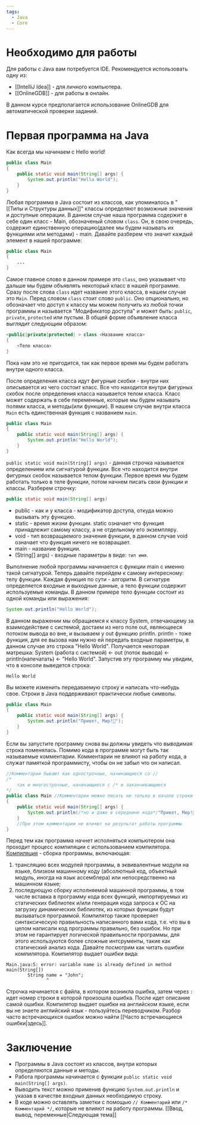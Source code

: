 ```yaml
---
tags:
  - Java
  - Core
---
```

# Необходимо для работы
Для работы с Java вам потребуется IDE. Рекомендуется использовать одну из:
- [[IntelliJ Idea]] - для личного компьютера.
- [[OnlineGDB]] - для работы в онлайн.

В данном курсе предполагается использование OnlineGDB для автоматической проверки заданий.
# Первая программа на Java
Как всегда мы начинаем с Hello world!
```java
public class Main
{
	public static void main(String[] args) {
		System.out.println("Hello World");
	}
}
```

Любая программа в Java состоит из классов, как упоминалось в "[[Типы и Структуры данных]]" классы определяют возможные значения и доступные операции.
В данном случае наша программа содержит в себе один класс - Main, обозначеный словом `class`. Он, в свою очередь, содержит единственную операцию(далее мы будем называть их функциями или методами) - main.
Давайте разберем что значит каждый элемент в нашей программе:
```java
public class Main
{
	...
}
```
Самое главное слово в данном примере это `class`, оно указывает что дальше мы будем объявлять некоторый класс в нашей программе. Сразу после слова `class`  идет название этого класса, в нашем случае это `Main`. Перед словом `class` стоит слово `public`. Оно опционально, но обозначает что доступ к классу мы можем получить из любой точки программы и называется "Модификатор доступа" и может быть: `public`, `private`, `protected` или пустым. В общей форме объявление класса выглядит следующим образом:
```java
<public|private|protected| > class <Название класса>
{
	<Тело класса>
}
```
Пока нам это не пригодится, так как первое время мы будем работать внутри одного класса.

После определения класса идут фигурные скобки - внутри них описывается из чего состоит класс. Все что находится внутри фигурных скобок после определения класса называется телом класса.
Класс может содержать в себе переменные, которые мы будем называть полями класса, и методы(или функции).
В нашем случае внутри класса `Main` есть единственная функция с названием `main`.
```java
public class Main 
{
	public static void main(String[] args) {
		System.out.println("Hello World");
	}
}
```
`public static void main(String[] args)` - данная строчка называется определением или сигнатурой функции. Все что находится внутри фигурных скобок называется телом функции. Первое время мы будем работать только в теле функции, потом начнем писать свои функции и классы.
Разберем строчку:
```java
public static void main(String[] args)
```
- public - как и у класса - модификатор доступа, откуда можно вызывать эту функцию.
- static - время жизни функции. static означает что функция принадлежит самому классу, а не отдельному его экземпляру.
- void - тип возвращаемого значения функции, в данном случае void означает что функция ничего не возвращает.
- main - название функции. 
- (String[] args) - входные параметры в виде: `тип имя`.

Выполнение любой программы начинается с функции main с именно такой сигнатурой.
Теперь давайте перейдем к самому интересному: телу функции.
Каждая функция по сути - алгоритм. В сигнатуре определяется входные и выходные данные, а тело функции содержит используемые команды.
В данном примере тело функции состоит из одной команды или выражения:
```java
System.out.println("Hello World");
```
В данном выражении мы обращаемся к классу System, отвечающему за взаимодействие с системой, достаем из него поле out, являющееся потоком вывода во вне, и вызываем у out функцию println. println - тоже функция, для ее вызова нам нужно ей передать входные параметры, в данном случае это строка "Hello World". Получается некоторая матрешка:
System (работа с системой) <- out (поток вывода) <- println(напечатать) <- "Hello World".
Запустив эту программу мы увидим, что в консоли выведется строка:
```
Hello World
```
Вы можете изменить передаваемую строку и написать что-нибудь свое. Строки в Java поддерживают практически любые символы.
```java
public class Main 
{
	public static void main(String[] args) {
		System.out.println("Привет, Мир!🤚️️️️️️");
	}
}
```
Если вы запустите программу снова вы должны увидеть что выводимая строка поменялась.
Помимо кода в программе могут быть так называемые комментарии. Комментарии не влияют на работу кода, а служат памяткой программисту, чтобы он не забыл что он написал.
```java
//Комментарии бывают как однострочные, начинающиеся со //
/*
	так и многострочные, начинающиеся с /* и заканчивающиеся
*/
public class Main //Комментарии можно писать не только в начале строки
{
	public static void main(String[] args) {
		System.out.println(/*но и даже в середеине кода*/"Привет, Мир!🤚️️️️️️");
	}
	//При этом комментарии не влияют на результат работы программы
}
```
Перед тем как программа начнет исполняться компьютером она проходит процесс компиляции с использованием компилятора. [Компиляция](https://ru.wikipedia.org/wiki/%D0%9A%D0%BE%D0%BC%D0%BF%D0%B8%D0%BB%D1%8F%D1%82%D0%BE%D1%80) - сборка программы, включающая:
1. трансляцию всех модулей программы, в эквивалентные модули на языке, близком машинному коду (абсолютный код, объектный модуль, иногда на язык ассемблера) или непосредственно на машинном языке;
2. последующую сборку исполняемой машинной программы, в том числе вставка в программу кода всех функций, импортируемых из статических библиотек и/или генерация кода запроса к ОС на загрузку динамических библиотек, из которых функции будут вызываться программой.
Компилятор также проверяет синтаксическую правильность написанного вами кода, т.е. что вы в целом написали код программы правильно, без ошибок. Но при этом не гарантирует логической правильности программы, для этого используются более сложные интсрументы, такие как статический анализ кода. Давайте посмотрим как читать ошибки компилятора.
Компилятор выдает ошибки вида:
```
Main.java:5: error: variable name is already defined in method main(String[])
		String name = "John";
		       ^
```
Строчка начинается с файла, в котором возникла ошибка, затем через `:` идет номер строки в которой произошла ошибка. После идет описание самой ошибки. Компилятор выдает ошибки на английском языке, если вы не знаете английский язык - пользуйтесь переводчиком.
Разбор часто встречающихся ошибок можно найти [[Часто встречающиеся ошибки|здесь]].
# Заключение
- Программы в Java состоят из классов, внутри которых определяются данные и методы.
- Работа программы начинается с функции `public static void main(String[] args)`.
- Выводить текст можно применив функцию `System.out.println` и указав в качестве входных данных необходимую строку.
- В коде можно оставлять заметки с помощью `// Комментарий` или `/* Комментарий */`, которые не влияют на работу программы.
[[Ввод, вывод, переменные|Следующая тема]]